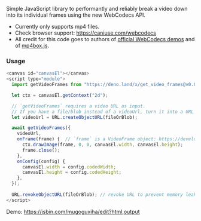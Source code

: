Simple JavaScript library to performantly and reliably break a video down into its individual frames using the new WebCodecs API.

 * Currently only supports mp4 files.
 * Check browser support: https://caniuse.com/webcodecs
 * All credit for this code goes to authors of [official WebCodecs demos](https://w3c.github.io/webcodecs/samples/video-decode-display/) and of [mp4box.js](https://github.com/gpac/mp4box.js/).

### Usage
```js
<canvas id="canvasEl"></canvas>
<script type="module">
  import getVideoFrames from "https://deno.land/x/get_video_frames@v0.0.8/mod.js"

  let ctx = canvasEl.getContext("2d");

  // `getVideoFrames` requires a video URL as input.
  // If you have a file/blob instead of a videoUrl, turn it into a URL like this:
  let videoUrl = URL.createObjectURL(fileOrBlob);

  await getVideoFrames({
    videoUrl,
    onFrame(frame) {  // `frame` is a VideoFrame object: https://developer.mozilla.org/en-US/docs/Web/API/VideoFrame
      ctx.drawImage(frame, 0, 0, canvasEl.width, canvasEl.height);
      frame.close();
    },
    onConfig(config) {
      canvasEl.width = config.codedWidth;
      canvasEl.height = config.codedHeight;
    },
  });
  
  URL.revokeObjectURL(fileOrBlob); // revoke URL to prevent memory leak
</script>
```

Demo: https://jsbin.com/mugoguxiha/edit?html,output
